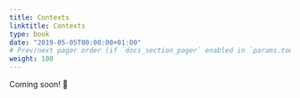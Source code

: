 ```yaml
---
title: Contexts
linktitle: Contexts
type: book
date: "2019-05-05T00:00:00+01:00"
# Prev/next pager order (if `docs_section_pager` enabled in `params.toml`)
weight: 100
---
```


Coming soon! :busstop:
